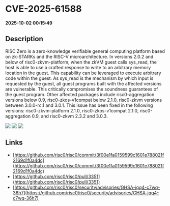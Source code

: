 # CVE-2025-61588

**2025-10-02 00:15:49**

## Description
RISC Zero is a zero-knowledge verifiable general computing platform based on zk-STARKs and the RISC-V microarchitecture. In versions 2.0.2 and below of risc0-zkvm-platform, when the zkVM guest calls sys_read, the host is able to use a crafted response to write to an arbitrary memory location in the guest. This capability can be leveraged to execute arbitrary code within the guest. As sys_read is the mechanism by which input is requested by the guest, all guest programs built with the affected versions are vulnerable. This critically compromises the soundness guarantees of the guest program. Other affected packages include risc0-aggregation versions below 0.9,  risc0-zkos-v1compat below 2.1.0, risc0-zkvm versions between 3.0.0-rc.1 and 3.0.1. This issue has been fixed in the following versions: risc0-zkvm-platform 2.1.0, risc0-zkos-v1compat 2.1.0, risc0-aggregation 0.9, and risc0-zkvm 2.3.2 and 3.0.3.

![](https://img.shields.io/static/v1?label=Score&message=9.3&color=red)
![](https://img.shields.io/static/v1?label=Severity&message=CRITICAL&color=red)
![](https://img.shields.io/static/v1?label=CWE&message=RCE&color=green)

## Links
- [https://github.com/risc0/risc0/commit/3f00e1fa0159599c1601e788021f2169d1f0a4dc](https://github.com/risc0/risc0/commit/3f00e1fa0159599c1601e788021f2169d1f0a4dc)
- [https://github.com/risc0/risc0/pull/3351](https://github.com/risc0/risc0/pull/3351)
- [https://github.com/risc0/risc0/security/advisories/GHSA-jqq4-c7wq-36h7](https://github.com/risc0/risc0/security/advisories/GHSA-jqq4-c7wq-36h7)
